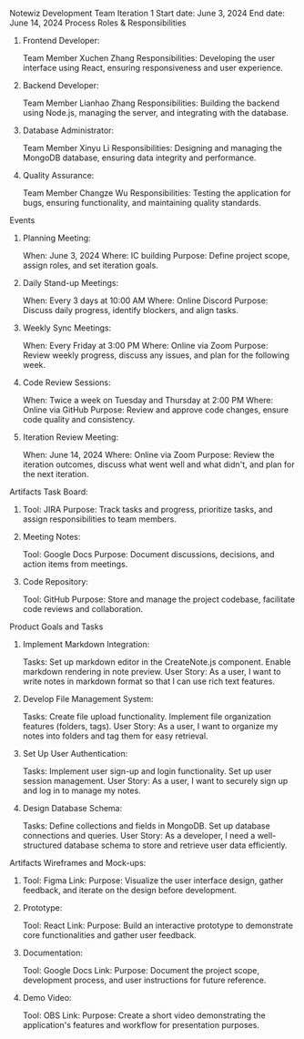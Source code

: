 Notewiz Development Team
Iteration 1
Start date: June 3, 2024
End date: June 14, 2024
Process
Roles & Responsibilities

1. Frontend Developer:

    Team Member Xuchen Zhang
    Responsibilities: Developing the user interface using React, ensuring responsiveness and user experience.

2. Backend Developer:

    Team Member Lianhao Zhang
    Responsibilities: Building the backend using Node.js, managing the server, and integrating with the database.

3. Database Administrator:

    Team Member Xinyu Li
    Responsibilities: Designing and managing the MongoDB database, ensuring data integrity and performance.

4. Quality Assurance:

    Team Member Changze Wu
    Responsibilities: Testing the application for bugs, ensuring functionality, and maintaining quality standards.

Events

1. Planning Meeting:

    When: June 3, 2024
    Where: IC building
    Purpose: Define project scope, assign roles, and set iteration goals.

2. Daily Stand-up Meetings:

    When: Every 3 days at 10:00 AM
    Where: Online Discord
    Purpose: Discuss daily progress, identify blockers, and align tasks.

3. Weekly Sync Meetings:

    When: Every Friday at 3:00 PM
    Where: Online via Zoom
    Purpose: Review weekly progress, discuss any issues, and plan for the following week.

4. Code Review Sessions:

    When: Twice a week on Tuesday and Thursday at 2:00 PM
    Where: Online via GitHub
    Purpose: Review and approve code changes, ensure code quality and consistency.

5. Iteration Review Meeting:

    When: June 14, 2024
    Where: Online via Zoom
    Purpose: Review the iteration outcomes, discuss what went well and what didn't, and plan for the next iteration.


Artifacts
Task Board:

1. Tool: JIRA
    Purpose: Track tasks and progress, prioritize tasks, and assign responsibilities to team members.
    
2. Meeting Notes:

    Tool: Google Docs
    Purpose: Document discussions, decisions, and action items from meetings.
    
3. Code Repository:

    Tool: GitHub
    Purpose: Store and manage the project codebase, facilitate code reviews and collaboration.

Product
Goals and Tasks
1. Implement Markdown Integration:

    Tasks:
    Set up markdown editor in the CreateNote.js component.
    Enable markdown rendering in note preview.
    User Story: As a user, I want to write notes in markdown format so that I can use rich text features.

2. Develop File Management System:

    Tasks:
    Create file upload functionality.
    Implement file organization features (folders, tags).
    User Story: As a user, I want to organize my notes into folders and tag them for easy retrieval.

3. Set Up User Authentication:

    Tasks:
    Implement user sign-up and login functionality.
    Set up user session management.
    User Story: As a user, I want to securely sign up and log in to manage my notes.

4. Design Database Schema:

    Tasks:
    Define collections and fields in MongoDB.
    Set up database connections and queries.
    User Story: As a developer, I need a well-structured database schema to store and retrieve user data efficiently.


Artifacts
Wireframes and Mock-ups:

1. Tool: Figma
    Link:
    Purpose: Visualize the user interface design, gather feedback, and iterate on the design before development.

2. Prototype:

    Tool: React
    Link:
    Purpose: Build an interactive prototype to demonstrate core functionalities and gather user feedback.

3. Documentation:

    Tool: Google Docs
    Link:
    Purpose: Document the project scope, development process, and user instructions for future reference.

4. Demo Video:

    Tool: OBS
    Link:
    Purpose: Create a short video demonstrating the application's features and workflow for presentation purposes.
